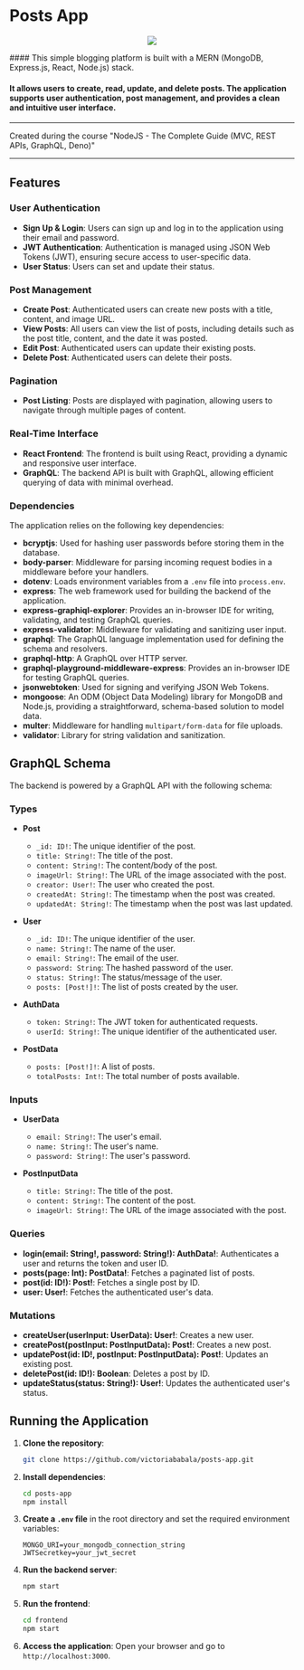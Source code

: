 

# Posts App 
 <p align="center">
  <a href="https://skillicons.dev">
    <img src="https://skillicons.dev/icons?i=mongodb,express,react,nodejs" />
  </a>
</p>
####  This simple blogging platform is built with a MERN (MongoDB, Express.js, React, Node.js) stack.  

#### It allows users to create, read, update, and delete posts. The application supports user authentication, post management, and provides a clean and intuitive user interface.
---
Created during  the course "NodeJS - The Complete Guide (MVC, REST APIs, GraphQL, Deno)"

---

## Features

### User Authentication
- **Sign Up & Login**: Users can sign up and log in to the application using their email and password.
- **JWT Authentication**: Authentication is managed using JSON Web Tokens (JWT), ensuring secure access to user-specific data.
- **User Status**: Users can set and update their status.

### Post Management
- **Create Post**: Authenticated users can create new posts with a title, content, and image URL.
- **View Posts**: All users can view the list of posts, including details such as the post title, content, and the date it was posted.
- **Edit Post**: Authenticated users can update their existing posts.
- **Delete Post**: Authenticated users can delete their posts.

### Pagination
- **Post Listing**: Posts are displayed with pagination, allowing users to navigate through multiple pages of content.

### Real-Time Interface
- **React Frontend**: The frontend is built using React, providing a dynamic and responsive user interface.
- **GraphQL**: The backend API is built with GraphQL, allowing efficient querying of data with minimal overhead.

### Dependencies

The application relies on the following key dependencies:

- **bcryptjs**: Used for hashing user passwords before storing them in the database.
- **body-parser**: Middleware for parsing incoming request bodies in a middleware before your handlers.
- **dotenv**: Loads environment variables from a `.env` file into `process.env`.
- **express**: The web framework used for building the backend of the application.
- **express-graphiql-explorer**: Provides an in-browser IDE for writing, validating, and testing GraphQL queries.
- **express-validator**: Middleware for validating and sanitizing user input.
- **graphql**: The GraphQL language implementation used for defining the schema and resolvers.
- **graphql-http**: A GraphQL over HTTP server.
- **graphql-playground-middleware-express**: Provides an in-browser IDE for testing GraphQL queries.
- **jsonwebtoken**: Used for signing and verifying JSON Web Tokens.
- **mongoose**: An ODM (Object Data Modeling) library for MongoDB and Node.js, providing a straightforward, schema-based solution to model data.
- **multer**: Middleware for handling `multipart/form-data` for file uploads.
- **validator**: Library for string validation and sanitization.

## GraphQL Schema

The backend is powered by a GraphQL API with the following schema:

### Types

- **Post**
  - `_id: ID!`: The unique identifier of the post.
  - `title: String!`: The title of the post.
  - `content: String!`: The content/body of the post.
  - `imageUrl: String!`: The URL of the image associated with the post.
  - `creator: User!`: The user who created the post.
  - `createdAt: String!`: The timestamp when the post was created.
  - `updatedAt: String!`: The timestamp when the post was last updated.

- **User**
  - `_id: ID!`: The unique identifier of the user.
  - `name: String!`: The name of the user.
  - `email: String!`: The email of the user.
  - `password: String`: The hashed password of the user.
  - `status: String!`: The status/message of the user.
  - `posts: [Post!]!`: The list of posts created by the user.

- **AuthData**
  - `token: String!`: The JWT token for authenticated requests.
  - `userId: String!`: The unique identifier of the authenticated user.

- **PostData**
  - `posts: [Post!]!`: A list of posts.
  - `totalPosts: Int!`: The total number of posts available.

### Inputs

- **UserData**
  - `email: String!`: The user's email.
  - `name: String!`: The user's name.
  - `password: String!`: The user's password.

- **PostInputData**
  - `title: String!`: The title of the post.
  - `content: String!`: The content of the post.
  - `imageUrl: String!`: The URL of the image associated with the post.

### Queries

- **login(email: String!, password: String!): AuthData!**: Authenticates a user and returns the token and user ID.
- **posts(page: Int): PostData!**: Fetches a paginated list of posts.
- **post(id: ID!): Post!**: Fetches a single post by ID.
- **user: User!**: Fetches the authenticated user's data.

### Mutations

- **createUser(userInput: UserData): User!**: Creates a new user.
- **createPost(postInput: PostInputData): Post!**: Creates a new post.
- **updatePost(id: ID!, postInput: PostInputData): Post!**: Updates an existing post.
- **deletePost(id: ID!): Boolean**: Deletes a post by ID.
- **updateStatus(status: String!): User!**: Updates the authenticated user's status.

## Running the Application

1. **Clone the repository**:
   ```bash
   git clone https://github.com/victoriababala/posts-app.git
   ```

2. **Install dependencies**:
   ```bash
   cd posts-app
   npm install
   ```

3. **Create a `.env` file** in the root directory and set the required environment variables:
   ```
   MONGO_URI=your_mongodb_connection_string
   JWTSecretkey=your_jwt_secret
   ```

4. **Run the backend server**:
   ```bash
   npm start
   ```

5. **Run the frontend**:
   ```bash
   cd frontend
   npm start
   ```

6. **Access the application**: Open your browser and go to `http://localhost:3000`.

